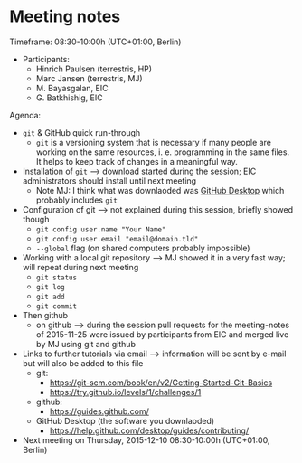 # Meeting notes
Timeframe: 08:30-10:00h (UTC+01:00, Berlin)

* Participants:
  * Hinrich Paulsen (terrestris, HP)
  * Marc Jansen (terrestris, MJ)
  * М. Bayasgalan,  EIC
  * G. Batkhishig, EIC

Agenda:
* `git` & GitHub quick run-through
  * `git` is a versioning system that is necessary if many people are working on the same resources, i. e. programming in the same files. It helps to keep track of changes in a meaningful way.
* Installation of `git` --> download started during the session; EIC administrators should install until next meeting
  * Note MJ: I think what was downlaoded was [GitHub Desktop](https://desktop.github.com/) which probably includes `git`
* Configuration of git --> not explained during this session, briefly showed though
  * `git config user.name "Your Name"`
  * `git config user.email "email@domain.tld"`
  * `--global` flag (on shared computers probably impossible)
* Working with a local git repository --> MJ showed it in a very fast way; will repeat during next meeting 
  * `git status`
  * `git log`
  * `git add`
  * `git commit`
* Then github
  * on github --> during the session pull requests for the meeting-notes of 2015-11-25 were issued by participants from EIC and merged live by MJ using git and github
* Links to further tutorials via email --> information will be sent by e-mail but will also be added to this file
  * git:
    * https://git-scm.com/book/en/v2/Getting-Started-Git-Basics
    * https://try.github.io/levels/1/challenges/1
  * github:
    * https://guides.github.com/
  * GitHub Desktop (the software you downlaoded)
    * https://help.github.com/desktop/guides/contributing/ 
* Next meeting on Thursday, 2015-12-10 08:30-10:00h (UTC+01:00, Berlin)
